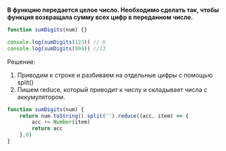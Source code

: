 **В функцию передается целое число. Необходимо сделать так, чтобы функция возвращала сумму всех цифр в переданном числе.**

```javascript
function sumDigits(num) {} 

console.log(sumDigits(123)) // 6 
console.log(sumDigits(904)) //13
```

Решение:
1. Приводим к строке и разбиваем на отдельные цифры с помощью split()
2. Пишем reduce, который приводит к числу и складывает числа с аккумулятором.
```javascript
function sumDigits(num) {
	return num.toString().split('').reduce((acc, item) => {
		acc += Number(item)
		return acc
	},0)
}
```
